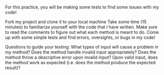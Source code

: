 For this practice, you will be making some tests to find some issues with my code!

Fork my project and clone it to your local machine
Take some time (15 minutes) to familiarize yourself with the code that I have written.  Make sure to read the comments to figure out what each method is meant to do.
Come up with some simple tests and find errors, oversights, or bugs in my code!

Questions to guide your testing:
  What types of input will cause a problem in my method?
  Does the method handle invalid input appropriately?
  Does the method throw a descriptive error upon invalid input?
  Upon valid input, does the method work as expected (i.e. does the method produce the expected result)?
